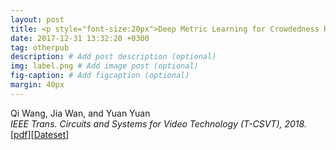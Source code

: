 ```yaml
---
layout: post
title: <p style="font-size:20px">Deep Metric Learning for Crowdedness Regression</p>
date: 2017-12-31 13:32:20 +0300
tag: otherpub
description: # Add post description (optional)
img: label.png # Add image post (optional)
fig-caption: # Add figcaption (optional)
margin: 40px
---
```


Qi Wang, Jia Wan, and Yuan Yuan  
<i>IEEE Trans. Circuits and Systems for Video Technology (T-CSVT), 2018.</i>  
[[pdf](http://crabwq.github.io/pdf/2017%20Deep%20Metric%20Learning%20for%20Crowdedness%20Regression.pdf)][[Dateset](https://mailnwpueducn-my.sharepoint.com/:u:/g/personal/songchunbiao_mail_nwpu_edu_cn/EfRwh-yYSKxFmn-mabEa8LgBIzXlxnPBMuRSKUPJa5jphg?e=goOUEv)]
